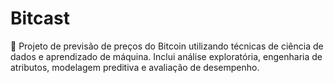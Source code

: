 # Bitcast
🧠 Projeto de previsão de preços do Bitcoin utilizando técnicas de ciência de dados e aprendizado de máquina. Inclui análise exploratória, engenharia de atributos, modelagem preditiva e avaliação de desempenho.
